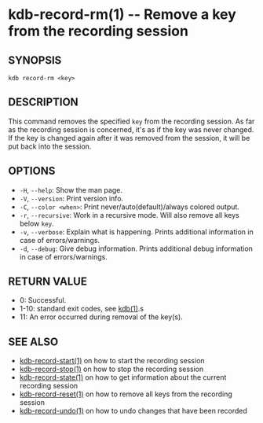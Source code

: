 # kdb-record-rm(1) -- Remove a key from the recording session

## SYNOPSIS

`kdb record-rm <key>`<br>

## DESCRIPTION

This command removes the specified `key` from the recording session.
As far as the recording session is concerned, it's as if the key was never changed.
If the key is changed again after it was removed from the session, it will be put back into the session.

## OPTIONS

- `-H`, `--help`:
  Show the man page.
- `-V`, `--version`:
  Print version info.
- `-C`, `--color <when>`:
  Print never/auto(default)/always colored output.
- `-r`, `--recursive`:
  Work in a recursive mode. Will also remove all keys below `key`.
- `-v`, `--verbose`:
  Explain what is happening. Prints additional information in case of errors/warnings.
- `-d`, `--debug`:
  Give debug information. Prints additional debug information in case of errors/warnings.

## RETURN VALUE

- 0:
  Successful.
- 1-10:
  standard exit codes, see [kdb(1)](kdb.md).s
- 11:
  An error occurred during removal of the key(s).

## SEE ALSO

- [kdb-record-start(1)](kdb-record-start.md) on how to start the recording session
- [kdb-record-stop(1)](kdb-record-stop.md) on how to stop the recording session
- [kdb-record-state(1)](kdb-record-state.md) on how to get information about the current recording session
- [kdb-record-reset(1)](kdb-record-reset.md) on how to remove all keys from the recording session
- [kdb-record-undo(1)](kdb-record-undo.md) on how to undo changes that have been recorded
